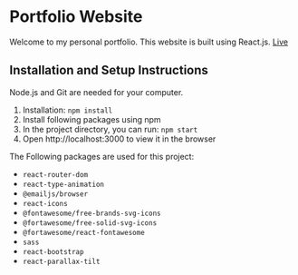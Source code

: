 # Portfolio Website
Welcome to my personal portfolio. This website is built using React.js. 
[Live](cheng-qian.vercel.app)

## Installation and Setup Instructions
Node.js and Git are needed for your computer.

1. Installation: `npm install`
2. Install following packages using npm
3. In the project directory, you can run: `npm start`
4. Open http://localhost:3000 to view it in the browser

The Following packages are used for this project:
- `react-router-dom`
- `react-type-animation`
- `@emailjs/browser`
- `react-icons`
- `@fontawesome/free-brands-svg-icons`
- `@fortawesome/free-solid-svg-icons`
- `@fortawesome/react-fontawesome`
- `sass`
- `react-bootstrap`
- `react-parallax-tilt`